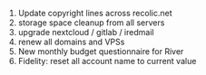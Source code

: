 1. Update copyright lines across recolic.net
2. storage space cleanup from all servers
3. upgrade nextcloud / gitlab / iredmail
4. renew all domains and VPSs
5. New monthly budget questionnaire for River
6. Fidelity: reset all account name to current value
